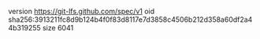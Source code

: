 version https://git-lfs.github.com/spec/v1
oid sha256:3913211fc8d9b124b4f0f83d8117e7d3858c4506b212d358a60df2a44b319255
size 6041
